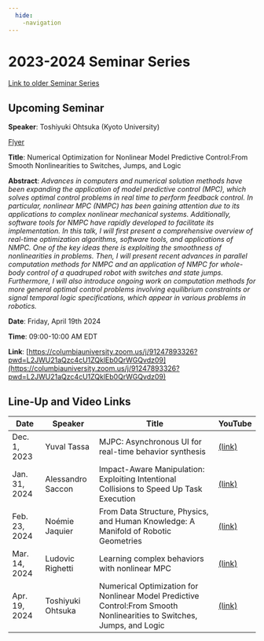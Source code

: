 ```yaml
---
  hide:
    -navigation
---
```


# 2023-2024 Seminar Series

[Link to older Seminar Series](seminars_old.md)

## Upcoming Seminar

**Speaker**: Toshiyuki Ohtsuka (Kyoto University)

[Flyer](assets/flyer_ToshiyukiOhtsuka-April19.pdf)

**Title**: Numerical Optimization for Nonlinear Model Predictive Control:From Smooth Nonlinearities to Switches, Jumps, and Logic

**Abstract**: *Advances in computers and numerical solution methods have been expanding the application of model predictive control (MPC), which solves optimal control problems in real time to perform feedback control. In particular, nonlinear MPC (NMPC) has been gaining attention due to its applications to complex nonlinear mechanical systems. Additionally, software tools for NMPC have rapidly developed to facilitate its implementation. In this talk, I will first present a comprehensive overview of real-time optimization algorithms, software tools, and applications of NMPC. One of the key ideas there is exploiting the smoothness of nonlinearities in problems. Then, I will present recent advances in parallel computation methods for NMPC and an application of NMPC for whole-body control of a quadruped robot with switches and state jumps. Furthermore, I will also introduce ongoing work on computation methods for more general optimal control problems involving equilibrium constraints or signal temporal logic specifications, which appear in various problems in robotics.*

**Date**: Friday, April 19th 2024

**Time**: 09:00-10:00 AM EDT

**Link**: [https://columbiauniversity.zoom.us/j/91247893326?pwd=L2JWU21aQzc4cU1ZQklEb0QrWGQvdz09](https://columbiauniversity.zoom.us/j/91247893326?pwd=L2JWU21aQzc4cU1ZQklEb0QrWGQvdz09)

## Line-Up and Video Links

| Date | Speaker | Title | YouTube |
| ----------- | ----------- | ----------- | ----------- |
| Dec. 1, 2023  | Yuval Tassa | MJPC: Asynchronous UI for real-time behavior synthesis | [(link)](https://youtu.be/J-JO-lgaKtw?si=sNU49xGwOvx2mNLg) |
| Jan. 31, 2024 | Alessandro Saccon | Impact-Aware Manipulation: Exploiting Intentional Collisions to Speed Up Task Execution | [(link)](https://www.youtube.com/watch?v=gu3j-hCEozA) |
| Feb. 23, 2024 | Noémie Jaquier | From Data Structure, Physics, and Human Knowledge: A Manifold of Robotic Geometries | [(link)](https://www.youtube.com/watch?v=0okfttUQf2A) |
| Mar. 14, 2024 | Ludovic Righetti | Learning complex behaviors with nonlinear MPC | [(link)](https://www.youtube.com/watch?v=aYvJU9KeO8Q) |
| Apr. 19, 2024 | Toshiyuki Ohtsuka | Numerical Optimization for Nonlinear Model Predictive Control:From Smooth Nonlinearities to Switches, Jumps, and Logic | [(link)](https://www.youtube.com/watch?v=-7KsCywg3nI) |
